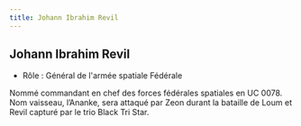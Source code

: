 ```yaml
---
title: Johann Ibrahim Revil
---
```


Johann Ibrahim Revil
--------------------





* Rôle : Général de l'armée spatiale Fédérale


Nommé commandant en chef des forces fédérales spatiales en UC 0078. Nom vaisseau, l’Ananke, sera attaqué par Zeon durant la bataille de Loum et Revil capturé par le trio Black Tri Star.

